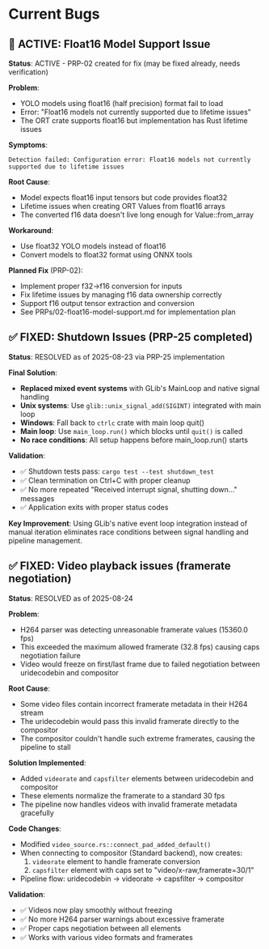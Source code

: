 # Current Bugs

## 🔴 ACTIVE: Float16 Model Support Issue

**Status**: ACTIVE - PRP-02 created for fix (may be fixed already, needs verification)

**Problem**:
- YOLO models using float16 (half precision) format fail to load
- Error: "Float16 models not currently supported due to lifetime issues"
- The ORT crate supports float16 but implementation has Rust lifetime issues

**Symptoms**:
```
Detection failed: Configuration error: Float16 models not currently supported due to lifetime issues
```

**Root Cause**:
- Model expects float16 input tensors but code provides float32
- Lifetime issues when creating ORT Values from float16 arrays
- The converted f16 data doesn't live long enough for Value::from_array

**Workaround**:
- Use float32 YOLO models instead of float16
- Convert models to float32 format using ONNX tools

**Planned Fix** (PRP-02):
- Implement proper f32→f16 conversion for inputs
- Fix lifetime issues by managing f16 data ownership correctly
- Support f16 output tensor extraction and conversion
- See PRPs/02-float16-model-support.md for implementation plan

## ✅ FIXED: Shutdown Issues (PRP-25 completed)

**Status**: RESOLVED as of 2025-08-23 via PRP-25 implementation  

**Final Solution**: 
- **Replaced mixed event systems** with GLib's MainLoop and native signal handling
- **Unix systems**: Use `glib::unix_signal_add(SIGINT)` integrated with main loop
- **Windows**: Fall back to `ctrlc` crate with main loop quit()
- **Main loop**: Use `main_loop.run()` which blocks until `quit()` is called
- **No race conditions**: All setup happens before main_loop.run() starts

**Validation**: 
- ✅ Shutdown tests pass: `cargo test --test shutdown_test` 
- ✅ Clean termination on Ctrl+C with proper cleanup
- ✅ No more repeated "Received interrupt signal, shutting down..." messages
- ✅ Application exits with proper status codes

**Key Improvement**: Using GLib's native event loop integration instead of manual iteration eliminates race conditions between signal handling and pipeline management.

## ✅ FIXED: Video playback issues (framerate negotiation)

**Status**: RESOLVED as of 2025-08-24

**Problem**: 
- H264 parser was detecting unreasonable framerate values (15360.0 fps)
- This exceeded the maximum allowed framerate (32.8 fps) causing caps negotiation failure
- Video would freeze on first/last frame due to failed negotiation between uridecodebin and compositor

**Root Cause**:
- Some video files contain incorrect framerate metadata in their H264 stream
- The uridecodebin would pass this invalid framerate directly to the compositor
- The compositor couldn't handle such extreme framerates, causing the pipeline to stall

**Solution Implemented**:
- Added `videorate` and `capsfilter` elements between uridecodebin and compositor
- These elements normalize the framerate to a standard 30 fps
- The pipeline now handles videos with invalid framerate metadata gracefully

**Code Changes**:
- Modified `video_source.rs::connect_pad_added_default()` 
- When connecting to compositor (Standard backend), now creates:
  1. `videorate` element to handle framerate conversion
  2. `capsfilter` element with caps set to "video/x-raw,framerate=30/1"
- Pipeline flow: uridecodebin → videorate → capsfilter → compositor

**Validation**:
- ✅ Videos now play smoothly without freezing
- ✅ No more H264 parser warnings about excessive framerate
- ✅ Proper caps negotiation between all elements
- ✅ Works with various video formats and framerates


